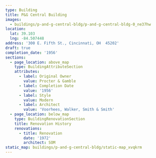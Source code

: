 ```yaml
---
type: Building
title: P&G Central Building
images:
  - buildings/p-and-g-central-bldg/p-and-g-central-bldg-0_ne37hw
location:
  lat: 39.103
  lng: -84.507448
address: '300 E. Fifth St., Cincinnati, OH  45202'
draft: true
completion_date: '1956'
sections:
  - page_location: above_map
    type: BuildingAttributeSection
    attributes:
      - label: Original Owner
        value: Procter & Gamble
      - label: Completion Date
        value: '1956'
      - label: Style
        value: Modern
      - label: Architect
        value: 'Voorhees, Walker, Smith & Smith'
  - page_location: below_map
    type: BuildingRenovationSection
    title: Renovation History
    renovations:
      - title: Renovation
        date: '1972'
        architect: SOM
static_map: buildings/p-and-g-central-bldg/static-map_xvqkrm
---
```

